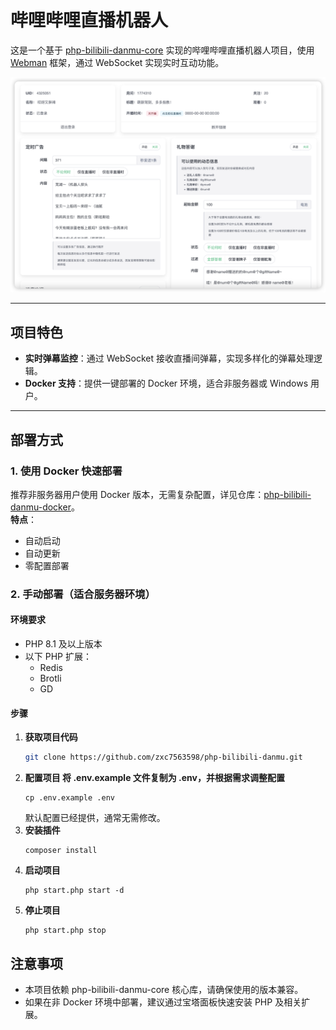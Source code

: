 # 哔哩哔哩直播机器人

这是一个基于 [php-bilibili-danmu-core](https://github.com/zxc7563598/php-bilibili-danmu-core) 实现的哔哩哔哩直播机器人项目，使用 [Webman](https://www.workerman.net/webman) 框架，通过 WebSocket 实现实时互动功能。

<img src="https://raw.githubusercontent.com/zxc7563598/php-bilibili-danmu/main/public/cover.png">

---

## 项目特色

- **实时弹幕监控**：通过 WebSocket 接收直播间弹幕，实现多样化的弹幕处理逻辑。
- **Docker 支持**：提供一键部署的 Docker 环境，适合非服务器或 Windows 用户。

---

## 部署方式

### 1. 使用 Docker 快速部署
推荐非服务器用户使用 Docker 版本，无需复杂配置，详见仓库：[php-bilibili-danmu-docker](https://github.com/zxc7563598/php-bilibili-danmu-docker)。  
**特点**：
- 自动启动
- 自动更新
- 零配置部署

### 2. 手动部署（适合服务器环境）

#### **环境要求**
- PHP 8.1 及以上版本
- 以下 PHP 扩展：
  - Redis
  - Brotli
  - GD

#### **步骤**

1. **获取项目代码**
   ```bash
   git clone https://github.com/zxc7563598/php-bilibili-danmu.git
   ```
2. **配置项目 将 .env.example 文件复制为 .env，并根据需求调整配置**
   ```
   cp .env.example .env
   ```
   默认配置已经提供，通常无需修改。
3. **安装插件**
   ```
   composer install
   ```
4. **启动项目**
   ```
   php start.php start -d
   ```
5. **停止项目**
   ```
   php start.php stop
   ```

## 注意事项
- 本项目依赖 php-bilibili-danmu-core 核心库，请确保使用的版本兼容。
- 如果在非 Docker 环境中部署，建议通过宝塔面板快速安装 PHP 及相关扩展。